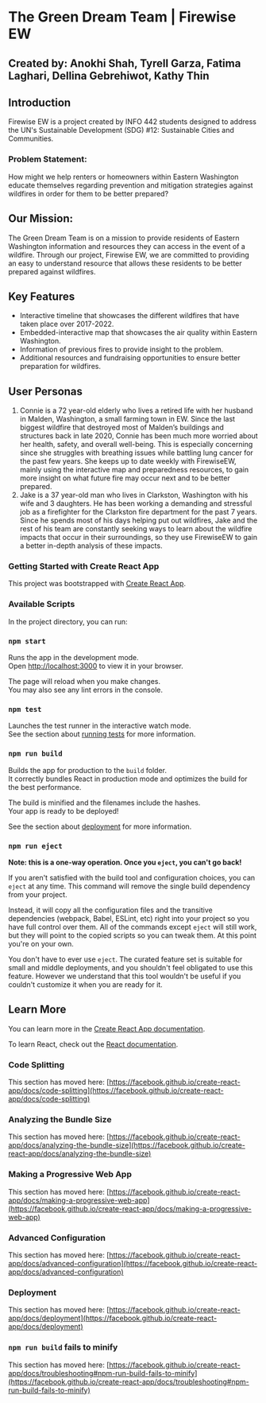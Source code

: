 # The Green Dream Team | Firewise EW

## Created by: Anokhi Shah, Tyrell Garza, Fatima Laghari, Dellina Gebrehiwot, Kathy Thin

## Introduction
Firewise EW is a project created by INFO 442 students designed to address the UN's Sustainable Development (SDG)
#12: Sustainable Cities and Communities.

### Problem Statement:
How might we help renters or homeowners within Eastern Washington
educate themselves regarding prevention and mitigation strategies against wildfires
in order for them to be better prepared?

## Our Mission:
The Green Dream Team is on a mission to provide residents of Eastern Washington information and resources
they can access in the event of a wildfire. Through our project, Firewise EW, we are committed
to providing an easy to understand resource that allows these residents to be better prepared against
wildfires.

## Key Features
- Interactive timeline that showcases the different wildfires that have taken place over 2017-2022.
- Embedded-interactive map that showcases the air quality within Eastern Washington.
- Information of previous fires to provide insight to the problem.
- Additional resources and fundraising opportunities to ensure better preparation for wildfires.

## User Personas
1. Connie is a 72 year-old elderly who lives a retired life with her husband in Malden, Washington, a small farming town in EW. Since the last biggest wildfire that destroyed most of Malden’s buildings and structures back in late 2020, Connie has been much more worried about her health, safety, and overall well-being. This is especially concerning since she struggles with breathing issues while battling lung cancer for the past few years. She keeps up to date weekly with FirewiseEW, mainly using the interactive map and preparedness resources, to gain more insight on what future fire may occur next and to be better prepared.
2. Jake is a 37 year-old man who lives in Clarkston, Washington with his wife and 3 daughters. He has been working a demanding and stressful job as a firefighter for the Clarkston fire department for the past 7 years. Since he spends most of his days helping put out wildfires, Jake and the rest of his team are constantly seeking ways to learn about the wildfire impacts that occur in their surroundings, so they use FirewiseEW to gain a better in-depth analysis of these impacts.

### Getting Started with Create React App

This project was bootstrapped with [Create React App](https://github.com/facebook/create-react-app).

### Available Scripts

In the project directory, you can run:

### `npm start`

Runs the app in the development mode.\
Open [http://localhost:3000](http://localhost:3000) to view it in your browser.

The page will reload when you make changes.\
You may also see any lint errors in the console.

### `npm test`

Launches the test runner in the interactive watch mode.\
See the section about [running tests](https://facebook.github.io/create-react-app/docs/running-tests) for more information.

### `npm run build`

Builds the app for production to the `build` folder.\
It correctly bundles React in production mode and optimizes the build for the best performance.

The build is minified and the filenames include the hashes.\
Your app is ready to be deployed!

See the section about [deployment](https://facebook.github.io/create-react-app/docs/deployment) for more information.

### `npm run eject`

**Note: this is a one-way operation. Once you `eject`, you can't go back!**

If you aren't satisfied with the build tool and configuration choices, you can `eject` at any time. This command will remove the single build dependency from your project.

Instead, it will copy all the configuration files and the transitive dependencies (webpack, Babel, ESLint, etc) right into your project so you have full control over them. All of the commands except `eject` will still work, but they will point to the copied scripts so you can tweak them. At this point you're on your own.

You don't have to ever use `eject`. The curated feature set is suitable for small and middle deployments, and you shouldn't feel obligated to use this feature. However we understand that this tool wouldn't be useful if you couldn't customize it when you are ready for it.

## Learn More

You can learn more in the [Create React App documentation](https://facebook.github.io/create-react-app/docs/getting-started).

To learn React, check out the [React documentation](https://reactjs.org/).

### Code Splitting

This section has moved here: [https://facebook.github.io/create-react-app/docs/code-splitting](https://facebook.github.io/create-react-app/docs/code-splitting)

### Analyzing the Bundle Size

This section has moved here: [https://facebook.github.io/create-react-app/docs/analyzing-the-bundle-size](https://facebook.github.io/create-react-app/docs/analyzing-the-bundle-size)

### Making a Progressive Web App

This section has moved here: [https://facebook.github.io/create-react-app/docs/making-a-progressive-web-app](https://facebook.github.io/create-react-app/docs/making-a-progressive-web-app)

### Advanced Configuration

This section has moved here: [https://facebook.github.io/create-react-app/docs/advanced-configuration](https://facebook.github.io/create-react-app/docs/advanced-configuration)

### Deployment

This section has moved here: [https://facebook.github.io/create-react-app/docs/deployment](https://facebook.github.io/create-react-app/docs/deployment)

### `npm run build` fails to minify

This section has moved here: [https://facebook.github.io/create-react-app/docs/troubleshooting#npm-run-build-fails-to-minify](https://facebook.github.io/create-react-app/docs/troubleshooting#npm-run-build-fails-to-minify)
